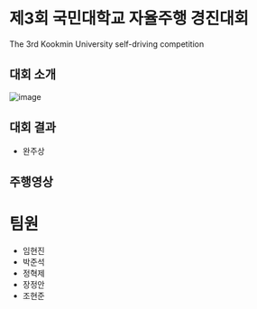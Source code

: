 # 제3회 국민대학교 자율주행 경진대회
The 3rd Kookmin University  self-driving competition

## 대회 소개 
![image](https://user-images.githubusercontent.com/65781023/275713942-fdd01b3e-b298-4488-bd85-9ba4c2ad4c6a.png)

## 대회 결과
- 완주상

## 주행영상

# 팀원
- 임현진
- 박준석
- 정혁제 
- 장정안 
- 조현준
